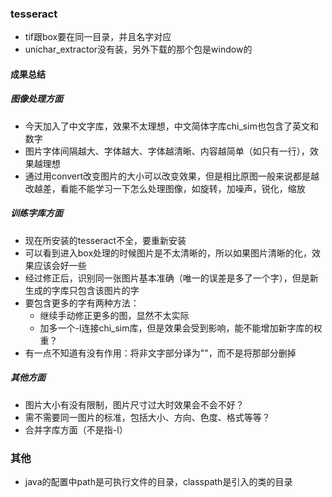 ### tesseract
* tif跟box要在同一目录，并且名字对应
* unichar_extractor没有装，另外下载的那个包是window的

#### 成果总结
##### 图像处理方面
* 今天加入了中文字库，效果不太理想，中文简体字库chi_sim也包含了英文和数字
* 图片字体间隔越大、字体越大、字体越清晰、内容越简单（如只有一行），效果越理想
* 通过用convert改变图片的大小可以改变效果，但是相比原图一般来说都是越改越差，看能不能学习一下怎么处理图像，如旋转，加噪声，锐化，缩放
##### 训练字库方面
* 现在所安装的tesseract不全，要重新安装
* 可以看到进入box处理的时候图片是不太清晰的，所以如果图片清晰的化，效果应该会好一些
* 经过修正后，识别同一张图片基本准确（唯一的误差是多了一个字），但是新生成的字库只包含该图片的字
* 要包含更多的字有两种方法：
  * 继续手动修正更多的图，显然不太实际
  * 加多一个-l连接chi_sim库，但是效果会受到影响，能不能增加新字库的权重？
* 有一点不知道有没有作用：将非文字部分译为""，而不是将那部分删掉
##### 其他方面
* 图片大小有没有限制，图片尺寸过大时效果会不会不好？
* 需不需要同一图片的标准，包括大小、方向、色度、格式等等？
* 合并字库方面（不是指-l）







### 其他
* java的配置中path是可执行文件的目录，classpath是引入的类的目录
